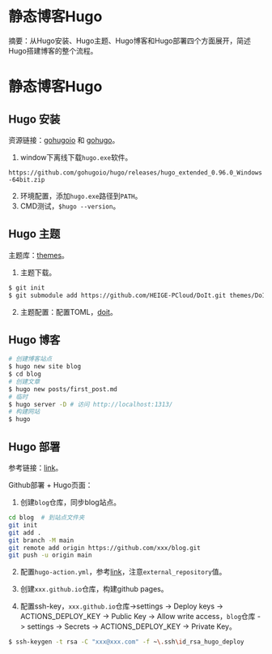 # 静态博客Hugo


摘要：从Hugo安装、Hugo主题、Hugo博客和Hugo部署四个方面展开，简述Hugo搭建博客的整个流程。

<!--more-->

# 静态博客Hugo

## Hugo 安装

资源链接：[gohugoio](https://github.com/gohugoio/hugo) 和 [gohugo](https://www.gohugo.org/)。

1. window下离线下载`hugo.exe`软件。

`https://github.com/gohugoio/hugo/releases/hugo_extended_0.96.0_Windows-64bit.zip`

2. 环境配置，添加`hugo.exe`路径到`PATH`。
3. CMD测试，`$hugo --version`。

## Hugo 主题

主题库：[themes](https://themes.gohugo.io/)。

1. 主题下载。

```bash
$ git init
$ git submodule add https://github.com/HEIGE-PCloud/DoIt.git themes/DoIt
```

2. 主题配置：配置TOML，[doit](https://hugodoit.pages.dev/zh-cn/)。

## Hugo 博客

```bash
# 创建博客站点
$ hugo new site blog
$ cd blog
# 创建文章
$ hugo new posts/first_post.md
# 临时
$ hugo server -D # 访问 http://localhost:1313/ 
# 构建网站
$ hugo
```

## Hugo 部署

参考链接：[link](https://gohugo.io/hosting-and-deployment/hosting-on-github/#build-hugo-with-github-action)。

Github部署 + Hugo页面：

1. 创建`blog`仓库，同步blog站点。

```bash
cd blog  # 到站点文件夹
git init
git add .
git branch -M main
git remote add origin https://github.com/xxx/blog.git
git push -u origin main
```

2. 配置`hugo-action.yml`，参考[link](https://github.com/peaceiris/actions-gh-pages)，注意`external_repository`值。
3. 创建`xxx.github.io`仓库，构建github pages。

4. 配置ssh-key，`xxx.github.io`仓库->settings -> Deploy keys -> ACTIONS_DEPLOY_KEY -> Public Key -> Allow write access，`blog`仓库 -> settings -> Secrets -> ACTIONS_DEPLOY_KEY -> Private Key。

```bash
$ ssh-keygen -t rsa -C "xxx@xxx.com" -f ~\.ssh\id_rsa_hugo_deploy
```

